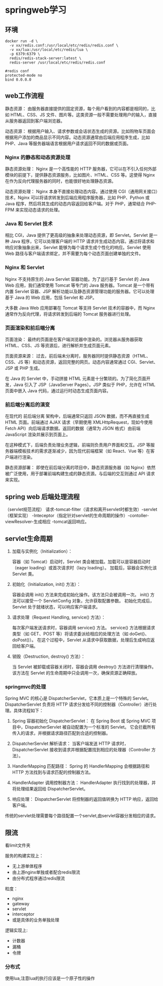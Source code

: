 # springweb学习

## 环境

```shell
docker run -d \
  -v xx/redis.conf:/usr/local/etc/redis/redis.conf \
  -v xx/lua:/usr/local/etc/redis/lua \
  -p 6379:6379 \
  redis/redis-stack-server:latest \
  redis-server /usr/local/etc/redis/redis.conf

#redis conf
protected-mode no
bind 0.0.0.0
```

## web工作流程

静态资源： 由服务器直接提供的固定资源，每个用户看到的内容都是相同的，比如 HTML、CSS、JS 文件、图片等。这类资源一般不需要处理用户的输入，直接从服务器返回到客户端浏览器。

动态资源： 根据用户输入、请求参数或会话状态生成的资源。比如购物车页面会根据用户添加的商品显示不同内容。动态资源通常由后端应用程序生成，比如 PHP、Java 等服务器端语言根据用户请求返回不同的数据或页面。

### Nginx 的静态和动态资源处理

静态资源处理： Nginx 是一个高性能的 HTTP 服务器，它可以在不引入任何外部模块的前提下，提供静态资源服务，比如图片、HTML、CSS 等。这使得 Nginx 在作为反向代理服务器的同时，也能很好地处理静态资源。

动态资源处理： Nginx 本身不直接处理动态内容。通过使用 CGI（通用网关接口）技术，Nginx 可以将请求转发到后端应用程序服务器，比如 PHP、Python 或 Java 程序，然后将其生成的动态内容返回给客户端。对于 PHP，通常结合 PHP-FPM 来实现动态请求的处理。

### Java 和 Servlet 技术

相比 CGI，Java 提供了更高级的抽象来处理动态资源，即 Servlet。Servlet 是一种 Java 程序，它可以处理客户端的 HTTP 请求并生成动态内容。通过将请求和响应对象抽象出来，Servlet 能够为每个请求生成个性化的响应。Servlet 使用 Web 路径与客户端请求绑定，并不需要为每个动态页面创建单独的文件。

### Nginx 和 Servlet

Nginx 不支持原生的 Java Servlet 容器功能。为了运行基于 Servlet 的 Java Web 应用，我们通常使用 Tomcat 等专门的 Java 服务器。Tomcat 是一个带有内置 Servlet 容器、JSP 解析功能以及静态资源管理功能的服务器。它可以处理基于 Java 的 Web 应用，包括 Servlet 和 JSP。

大多数 Java Web 应用部署在 Tomcat 等支持 Servlet 技术的容器中，而 Nginx 通常作为反向代理，将请求转发到后端的 Tomcat 服务器进行处理。

### 页面渲染和前后端分离

页面渲染： 最终的页面是在客户端浏览器中渲染的。浏览器从服务器获取 HTML、CSS、JS 等资源后，进行解析并生成页面元素。

页面资源来源： 过去，前后端未分离时，服务器同时提供静态资源（HTML、CSS、JS 等）和动态资源，返回完整的网页。动态内容通常通过 CGI、Servlet、JSP 或 PHP 生成。

在 Java 的 Servlet 中，手动拼接 HTML 元素是十分繁琐的。为了简化页面开发，Java 引入了 JSP（JavaServer Pages）。JSP 类似于 PHP，允许在 HTML 页面中嵌入 Java 代码，通过运行时动态生成页面内容。

### 前后端分离后的演变

在现代的 前后端分离 架构中，后端通常只返回 JSON 数据，而不再直接生成 HTML 页面。前端通过 AJAX 请求（早期使用 XMLHttpRequest，现如今使用 Fetch API）向后端请求数据。返回的数据（通常为 JSON 格式）由前端 JavaScript 渲染并展示到页面上。

在这种模式下，后端负责处理业务逻辑，前端则负责用户界面和交互。JSP 等服务器端模板技术的需求逐渐减少，因为现代前端框架（如 React、Vue 等）在客户端进行渲染。

静态资源部署： 即使在前后端分离的项目中，静态资源服务器（如 Nginx）依然被广泛使用，用于部署前端构建生成的静态资源。与后端的交互则通过 API 请求来实现。

## spring web 后端处理流程

（servlet规范流程）
请求-tomcat-filter（请求和离开servlet时都生效）-servlet
（框架实现）
-Inteceptor（指定针对servlet的生命周期的操作）-contoller-viewResolver-生成相应
-tomcat返回响应。

## servlet生命周期

1. 加载与实例化（Initialization）：

    容器（如 Tomcat）启动时，Servlet 类会被加载。加载可以是容器启动时（eager loading）或首次请求时（lazy loading）。
    加载后，容器会实例化该 Servlet 类。

2. 初始化（Initialization, init() 方法）：

    容器会调用 init() 方法来完成初始化操作。该方法只会被调用一次。
    init() 方法可以接受一个 ServletConfig 对象，允许获取配置参数。
    初始化完成后，Servlet 处于就绪状态，可以响应客户端请求。

3. 请求处理（Request Handling, service() 方法）：

    每次客户端发送请求时，容器调用 service() 方法。
    service() 方法根据请求类型（如 GET、POST 等）将请求委派给相应的处理方法（如 doGet()、doPost()）。
    在这个过程中，Servlet 从请求中获取数据，处理后生成响应返回给客户端。

4. 销毁（Destruction, destroy() 方法）：

    当 Servlet 被卸载或容器关闭时，容器会调用 destroy() 方法进行清理操作。
    该方法在 Servlet 的生命周期中只会调用一次，确保资源正确释放。

### springmvc的处理

Spring MVC 的核心是 DispatcherServlet，它本质上是一个特殊的 Servlet。DispatcherServlet 负责将 HTTP 请求分发给不同的控制器（Controller）进行处理。具体流程如下：

1. Spring 容器初始化 DispatcherServlet：
        在 Spring Boot 或 Spring MVC 项目中，DispatcherServlet 被自动配置为一个标准的 Servlet。
        它会拦截所有传入的请求，并根据请求路径匹配到合适的控制器。

2. DispatcherServlet 解析请求：
        当客户端发送 HTTP 请求时，DispatcherServlet 接收到请求并根据配置找到相应的处理器（Controller 方法）。

3. HandlerMapping 匹配路径：
        Spring 的 HandlerMapping 会根据路径和 HTTP 方法找到与请求匹配的控制器方法。

4. HandlerAdapter 调用控制器方法：
        HandlerAdapter 执行找到的处理器，并将处理结果返回给 DispatcherServlet。

5. 响应处理：
        DispatcherServlet 将控制器的返回值转换为 HTTP 响应，返回给客户端。

传统的servlet处理需要每个路径配置一个servlet,由servlet容器分发相应的请求。

## 限流

看limit文件夹

服务的构建实现上：

- 无上游单体程序
- 由上游nginx单独或者配合redis限流
- 由分布式程序通过redis限流

粒度：

- nginx
- gateway
- servlet
- interceptor
- 或是具体的业务单独处理

逻辑实现上:

- 计数器
- 漏桶
- 令牌

### 分布式

使用lua,注意lua的执行应该是一个原子性的操作
